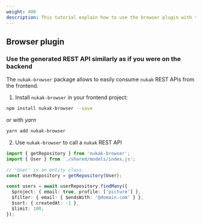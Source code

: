 ```yaml
---
weight: 400
description: This tutorial explain how to use the browser plugin with the nukak orm.
---
```


## Browser plugin

### Use the generated REST API similarly as if you were on the backend

The `nukak-browser` package allows to easily consume `nukak` REST APIs from the frontend.

1. Install `nukak-browser` in your frontend project:

```sh
npm install nukak-browser --save
```

or with _yarn_

```sh
yarn add nukak-browser
```

2. Use `nukak-browser` to call a `nukak` REST API

```ts
import { getRepository } from 'nukak-browser';
import { User } from './shared/models/index.js';

// 'User' is an entity class.
const userRepository = getRepository(User);

const users = await userRepository.findMany({
  $project: { email: true, profile: ['picture'] },
  $filter: { email: { $endsWith: '@domain.com' } },
  $sort: { createdAt: -1 },
  $limit: 100,
});
```
